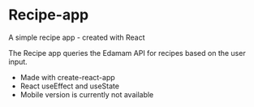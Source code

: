 # Recipe-app
A simple recipe app - created with React


The Recipe app queries the Edamam API for recipes based on the user input.

- Made with create-react-app
- React useEffect and useState
- Mobile version is currently not available
